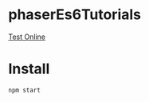 # phaserEs6Tutorials

[Test Online](https://guillaume-gomez.github.io/phaserEs6Tutorials/build/)

# Install
`npm start`
